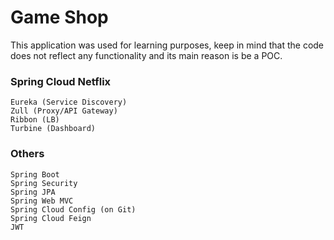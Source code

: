 # Game Shop

This application was used for learning purposes, keep in mind that the code does not reflect any functionality and its main reason is be a POC.

### Spring Cloud Netflix

    Eureka (Service Discovery)
    Zull (Proxy/API Gateway)
    Ribbon (LB)
    Turbine (Dashboard)
    
### Others

    Spring Boot
    Spring Security
    Spring JPA
    Spring Web MVC
    Spring Cloud Config (on Git)
    Spring Cloud Feign
    JWT
    

    